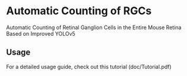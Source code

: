 # Automatic Counting of RGCs
Automatic Counting of Retinal Ganglion Cells in the Entire Mouse Retina Based on Improved YOLOv5

## Usage
For a detailed usage guide, check out this tutorial (doc/Tutorial.pdf)

